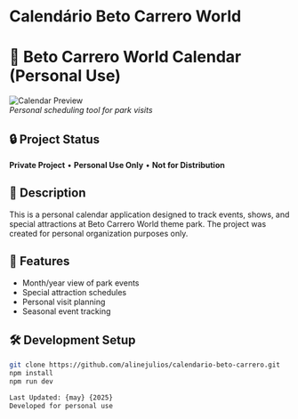 # Calendário Beto Carrero World
# 🎢 Beto Carrero World Calendar (Personal Use)

![Calendar Preview](https://via.placeholder.com/800x200.png?text=My+Beto+Carrero+Calendar)  
*Personal scheduling tool for park visits*

## 🔒 Project Status
**Private Project** • **Personal Use Only** • **Not for Distribution**

## 📝 Description
This is a personal calendar application designed to track events, shows, and special attractions at Beto Carrero World theme park. The project was created for personal organization purposes only.

## 🚀 Features
- Month/year view of park events
- Special attraction schedules
- Personal visit planning
- Seasonal event tracking

## 🛠️ Development Setup
```bash
git clone https://github.com/alinejulios/calendario-beto-carrero.git
npm install
npm run dev

Last Updated: {may} {2025}
Developed for personal use